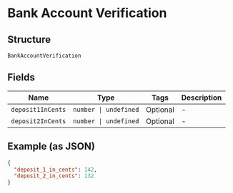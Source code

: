 
# Bank Account Verification

## Structure

`BankAccountVerification`

## Fields

| Name | Type | Tags | Description |
|  --- | --- | --- | --- |
| `deposit1InCents` | `number \| undefined` | Optional | - |
| `deposit2InCents` | `number \| undefined` | Optional | - |

## Example (as JSON)

```json
{
  "deposit_1_in_cents": 142,
  "deposit_2_in_cents": 132
}
```

